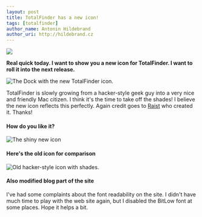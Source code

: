 ```yaml
---
layout: post
title: TotalFinder has a new icon!
tags: [totalfinder]
author_name: Antonin Hildebrand
author_uri: http://hildebrand.cz
---
```


<img src="{{site.url}}/base/img/icons/totalfinder-64.png" class="intro-icon"/>

**Real quick today. I want to show you a new icon for TotalFinder. I want to roll it into the next release.**

<img class="clear blog-image" src="{{site.url}}/images/dock-with-totalfinder-icon.png" title="The Dock with the new TotalFinder icon.">

TotalFinder is slowly growing from a hacker-style geek guy into a very nice and friendly Mac citizen. I think it's the time to take off the shades! I believe the new icon reflects this perfectly. Again credit goes to <a href="http://raist.cz">Raist</a> who created it. Thanks!

#### How do you like it?

<img class="clear blog-image-border" src="{{site.url}}/images/totalfinder-icon-new.png" title="The shiny new icon">

#### Here's the old icon for comparison

<img class="clear blog-image-border" src="{{site.url}}/images/totalfinder-icon-old.png" title="Old hacker-style icon with shades.">

#### Also modified blog part of the site

I've had some complaints about the font readability on the site. I didn't have much time to play with the web site again, but I disabled the BitLow font at some places. Hope it helps a bit.
